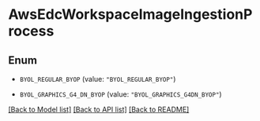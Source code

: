 # AwsEdcWorkspaceImageIngestionProcess

## Enum


* `BYOL_REGULAR_BYOP` (value: `"BYOL_REGULAR_BYOP"`)

* `BYOL_GRAPHICS_G4_DN_BYOP` (value: `"BYOL_GRAPHICS_G4DN_BYOP"`)


[[Back to Model list]](../README.md#documentation-for-models) [[Back to API list]](../README.md#documentation-for-api-endpoints) [[Back to README]](../README.md)


